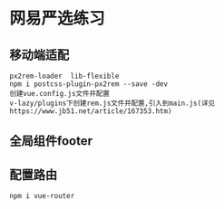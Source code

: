 # 网易严选练习
## 移动端适配
  ```
  px2rem-loader  lib-flexible
  npm i postcss-plugin-px2rem --save -dev
  创建vue.config.js文件并配置
  v-lazy/plugins下创建rem.js文件并配置,引入到main.js(详见https://www.jb51.net/article/167353.htm)
  ```

## 全局组件footer

## 配置路由
  ```
  npm i vue-router